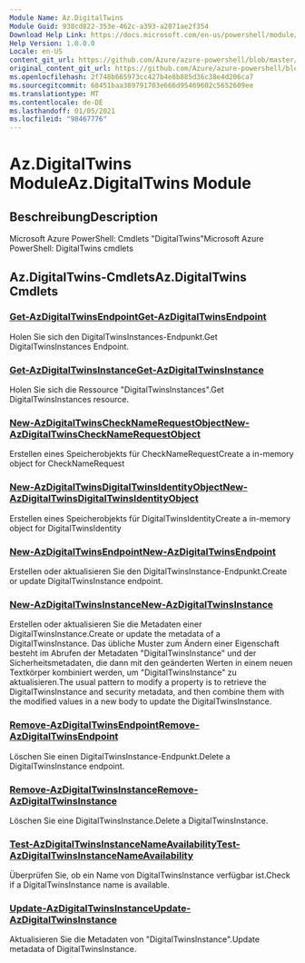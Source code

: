 ```yaml
---
Module Name: Az.DigitalTwins
Module Guid: 938cd822-353e-462c-a393-a2871ae2f354
Download Help Link: https://docs.microsoft.com/en-us/powershell/module/az.digitaltwins
Help Version: 1.0.0.0
Locale: en-US
content_git_url: https://github.com/Azure/azure-powershell/blob/master/src/DigitalTwins/help/Az.DigitalTwins.md
original_content_git_url: https://github.com/Azure/azure-powershell/blob/master/src/DigitalTwins/help/Az.DigitalTwins.md
ms.openlocfilehash: 2f748b665973cc427b4e8b885d36c38e4d206ca7
ms.sourcegitcommit: 68451baa389791703e666d95469602c5652609ee
ms.translationtype: MT
ms.contentlocale: de-DE
ms.lasthandoff: 01/05/2021
ms.locfileid: "98467776"
---
```

# <span data-ttu-id="caf75-101">Az.DigitalTwins Module</span><span class="sxs-lookup"><span data-stu-id="caf75-101">Az.DigitalTwins Module</span></span>
## <span data-ttu-id="caf75-102">Beschreibung</span><span class="sxs-lookup"><span data-stu-id="caf75-102">Description</span></span>
<span data-ttu-id="caf75-103">Microsoft Azure PowerShell: Cmdlets "DigitalTwins"</span><span class="sxs-lookup"><span data-stu-id="caf75-103">Microsoft Azure PowerShell: DigitalTwins cmdlets</span></span>

## <span data-ttu-id="caf75-104">Az.DigitalTwins-Cmdlets</span><span class="sxs-lookup"><span data-stu-id="caf75-104">Az.DigitalTwins Cmdlets</span></span>
### [<span data-ttu-id="caf75-105">Get-AzDigitalTwinsEndpoint</span><span class="sxs-lookup"><span data-stu-id="caf75-105">Get-AzDigitalTwinsEndpoint</span></span>](Get-AzDigitalTwinsEndpoint.md)
<span data-ttu-id="caf75-106">Holen Sie sich den DigitalTwinsInstances-Endpunkt.</span><span class="sxs-lookup"><span data-stu-id="caf75-106">Get DigitalTwinsInstances Endpoint.</span></span>

### [<span data-ttu-id="caf75-107">Get-AzDigitalTwinsInstance</span><span class="sxs-lookup"><span data-stu-id="caf75-107">Get-AzDigitalTwinsInstance</span></span>](Get-AzDigitalTwinsInstance.md)
<span data-ttu-id="caf75-108">Holen Sie sich die Ressource "DigitalTwinsInstances".</span><span class="sxs-lookup"><span data-stu-id="caf75-108">Get DigitalTwinsInstances resource.</span></span>

### [<span data-ttu-id="caf75-109">New-AzDigitalTwinsCheckNameRequestObject</span><span class="sxs-lookup"><span data-stu-id="caf75-109">New-AzDigitalTwinsCheckNameRequestObject</span></span>](New-AzDigitalTwinsCheckNameRequestObject.md)
<span data-ttu-id="caf75-110">Erstellen eines Speicherobjekts für CheckNameRequest</span><span class="sxs-lookup"><span data-stu-id="caf75-110">Create a in-memory object for CheckNameRequest</span></span>

### [<span data-ttu-id="caf75-111">New-AzDigitalTwinsDigitalTwinsIdentityObject</span><span class="sxs-lookup"><span data-stu-id="caf75-111">New-AzDigitalTwinsDigitalTwinsIdentityObject</span></span>](New-AzDigitalTwinsDigitalTwinsIdentityObject.md)
<span data-ttu-id="caf75-112">Erstellen eines Speicherobjekts für DigitalTwinsIdentity</span><span class="sxs-lookup"><span data-stu-id="caf75-112">Create a in-memory object for DigitalTwinsIdentity</span></span>

### [<span data-ttu-id="caf75-113">New-AzDigitalTwinsEndpoint</span><span class="sxs-lookup"><span data-stu-id="caf75-113">New-AzDigitalTwinsEndpoint</span></span>](New-AzDigitalTwinsEndpoint.md)
<span data-ttu-id="caf75-114">Erstellen oder aktualisieren Sie den DigitalTwinsInstance-Endpunkt.</span><span class="sxs-lookup"><span data-stu-id="caf75-114">Create or update DigitalTwinsInstance endpoint.</span></span>

### [<span data-ttu-id="caf75-115">New-AzDigitalTwinsInstance</span><span class="sxs-lookup"><span data-stu-id="caf75-115">New-AzDigitalTwinsInstance</span></span>](New-AzDigitalTwinsInstance.md)
<span data-ttu-id="caf75-116">Erstellen oder aktualisieren Sie die Metadaten einer DigitalTwinsInstance.</span><span class="sxs-lookup"><span data-stu-id="caf75-116">Create or update the metadata of a DigitalTwinsInstance.</span></span>
<span data-ttu-id="caf75-117">Das übliche Muster zum Ändern einer Eigenschaft besteht im Abrufen der Metadaten "DigitalTwinsInstance" und der Sicherheitsmetadaten, die dann mit den geänderten Werten in einem neuen Textkörper kombiniert werden, um "DigitalTwinsInstance" zu aktualisieren.</span><span class="sxs-lookup"><span data-stu-id="caf75-117">The usual pattern to modify a property is to retrieve the DigitalTwinsInstance and security metadata, and then combine them with the modified values in a new body to update the DigitalTwinsInstance.</span></span>

### [<span data-ttu-id="caf75-118">Remove-AzDigitalTwinsEndpoint</span><span class="sxs-lookup"><span data-stu-id="caf75-118">Remove-AzDigitalTwinsEndpoint</span></span>](Remove-AzDigitalTwinsEndpoint.md)
<span data-ttu-id="caf75-119">Löschen Sie einen DigitalTwinsInstance-Endpunkt.</span><span class="sxs-lookup"><span data-stu-id="caf75-119">Delete a DigitalTwinsInstance endpoint.</span></span>

### [<span data-ttu-id="caf75-120">Remove-AzDigitalTwinsInstance</span><span class="sxs-lookup"><span data-stu-id="caf75-120">Remove-AzDigitalTwinsInstance</span></span>](Remove-AzDigitalTwinsInstance.md)
<span data-ttu-id="caf75-121">Löschen Sie eine DigitalTwinsInstance.</span><span class="sxs-lookup"><span data-stu-id="caf75-121">Delete a DigitalTwinsInstance.</span></span>

### [<span data-ttu-id="caf75-122">Test-AzDigitalTwinsInstanceNameAvailability</span><span class="sxs-lookup"><span data-stu-id="caf75-122">Test-AzDigitalTwinsInstanceNameAvailability</span></span>](Test-AzDigitalTwinsInstanceNameAvailability.md)
<span data-ttu-id="caf75-123">Überprüfen Sie, ob ein Name von DigitalTwinsInstance verfügbar ist.</span><span class="sxs-lookup"><span data-stu-id="caf75-123">Check if a DigitalTwinsInstance name is available.</span></span>

### [<span data-ttu-id="caf75-124">Update-AzDigitalTwinsInstance</span><span class="sxs-lookup"><span data-stu-id="caf75-124">Update-AzDigitalTwinsInstance</span></span>](Update-AzDigitalTwinsInstance.md)
<span data-ttu-id="caf75-125">Aktualisieren Sie die Metadaten von "DigitalTwinsInstance".</span><span class="sxs-lookup"><span data-stu-id="caf75-125">Update metadata of DigitalTwinsInstance.</span></span>

